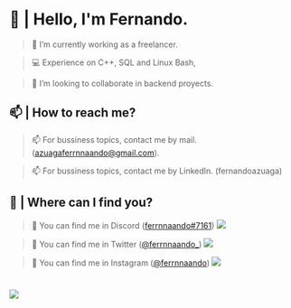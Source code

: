 # 👋 | Hello, I'm Fernando.
> 🔩 I’m currently working as a freelancer.
 
> 💻 Experience on C++, SQL and Linux Bash,
 
> 🔔 I’m looking to collaborate in backend proyects.
 
## 📫 | How to reach me?
> 📫 For bussiness topics, contact me by mail. (azuagaferrnnaando@gmail.com).
  
> 📫 For bussiness topics, contact me by LinkedIn. (fernandoazuaga)
 
## 📌 | Where can I find you?
> 📍 You can find me in Discord ([ferrnnaando#7161](https://discord.gg/DX9pkYVNwF)) ![](https://ferrnnaando.surge.sh/logo.png)
 
> 📍 You can find me in Twitter ([@ferrnnaando_](twitter.com/ferrnnaando_)) ![](https://ferrnnaando.surge.sh/twitter.png)

> 📍 You can find me in Instagram ([@ferrnnaando](https://instagram.com/ferrnnaando)) ![](https://ferrnnaando.surge.sh/youtube.png) 
 
#
![](https://ferrnnaando.surge.sh/banner.png)
